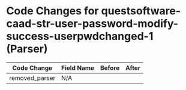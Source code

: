 # Code Changes for questsoftware-caad-str-user-password-modify-success-userpwdchanged-1 (Parser)

| Code Change | Field Name | Before | After |
|-------------|------------|--------|-------|
| removed_parser | N/A |  |  |